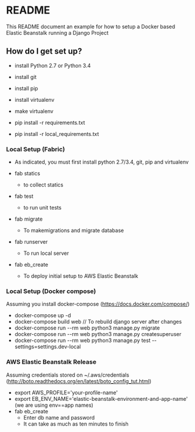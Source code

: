 # README #

This README document an example for how to setup a Docker based Elastic Beanstalk
running a Django Project

## How do I get set up? ##

* install Python 2.7 or Python 3.4
* install git
* install pip
* install virtualenv
* make virtualenv

* pip install -r requirements.txt
* pip install -r local_requirements.txt

### Local Setup (Fabric) ###

* As indicated, you must first install python 2.7/3.4, git, pip and virtualenv

* fab statics
    * to collect statics
* fab test
    * to run unit tests

* fab migrate
    * To makemigrations and migrate database

* fab runserver
    * To run local server

* fab eb_create
    * To deploy initial setup to AWS Elastic Beanstalk

### Local Setup (Docker compose) ###

Assuming you install docker-compose (https://docs.docker.com/compose/)

* docker-compose up -d
* docker-compose build web // To rebuild django server after changes
* docker-compose run --rm web python3 manage.py migrate
* docker-compose run --rm web python3 manage.py createsuperuser
* docker-compose run --rm web python3 manage.py test --settings=settings.dev-local

### AWS Elastic Beanstalk Release ###

Assuming credentials stored on ~/.aws/credentials (http://boto.readthedocs.org/en/latest/boto_config_tut.html)

* export AWS_PROFILE='your-profile-name'
* export EB_ENV_NAME='elastic-beanstalk-environment-and-app-name' (we are using env==app names)
* fab eb_create
   * Enter db name and password
   * It can take as much as ten minutes to finish
